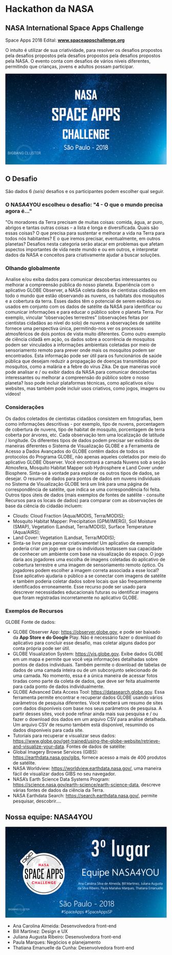 ﻿# Hackathon da NASA

## NASA International Space Apps Challenge

Space Apps 2018 Edital: **www.spaceappschallenge.org**

O intuito é utilizar de sua criatividade, para resolver os desafios propostos pela desafios propostos pela desafios propostos pela desafios propostos pela NASA. O evento conta com desafios de vários níveis diferentes, permitindo que crianças, jovens e adultos possam participar.

![enter image description here](assets/docs/nasa-space-apps-challenge_01.png)

## O Desafio

São dados 6 *(seis)* desafios e os participantes podem escolher qual seguir.

### O NASA4YOU escolheu o desafio: "4 - O que o mundo precisa agora é..."
"Os moradores da Terra precisam de muitas coisas: comida, água, ar puro, abrigos e tantas outras coisas – a lista é longa e diversificada. Quais são essas coisas? O que precisa para sustentar e melhorar a vida na Terra para todos nós habitantes? E o que iremos precisar, eventualmente, em outros planetas?
Desafios nesta categoria serão atacar em problemas que afetam aspectos importantes de vida neste mundo e ou em outros, e interpretar dados da NASA e conceitos para criativamente ajudar a buscar soluções.

### Olhando globalmente
Analise e/ou exiba dados para comunicar descobertas interessantes ou melhorar a compreensão pública do nosso planeta.
Experiência com o aplicativo GLOBE Observer, a NASA coleta dados de cientistas cidadãos em todo o mundo que estão observando as nuvens, os habitats dos mosquitos e a cobertura da terra. Esses dados têm o potencial de serem exibidos ou usados em conjunto com os dados de satélite da NASA para identificar ou comunicar informações e para educar o público sobre o planeta Terra.
Por exemplo, vincular “observações terrestres” (observações feitas por cientistas cidadãos ao nível do solo) de nuvens a observações de satélite fornece uma perspectiva única, permitindo-nos ver os processos
atmosféricos de dois pontos de vista muito diferentes.
Como outro exemplo de ciência cidadã em ação, os dados sobre a ocorrência de mosquitos podem ser vinculados a informações ambientais coletadas por meio de sensoriamento remoto para prever onde mais
os mosquitos podem ser encontrados. Esta informação pode ser útil para os funcionários de saúde pública que desejam reduzir a propagação de doenças transmitidas por mosquitos, como a malária e a febre do vírus Zika.
De que maneiras você pode analisar e / ou exibir dados da NASA para comunicar descobertas interessantes ou melhorar a compreensão do público sobre o nosso planeta? Isso pode incluir plataformas técnicas, como aplicativos e/ou websites, mas também pode incluir usos criativos, como jogos, imagens ou vídeos!

### Considerações
Os dados coletados de cientistas cidadãos consistem em fotografias, bem como informações descritivas - por exemplo, tipo de nuvens, porcentagem de cobertura de nuvens, tipo de habitat de mosquito, porcentagem de terra coberta por árvores, etc. Cada observação tem uma localização de latitude / longitude.
Os diferentes tipos de dados podem precisar ser exibidos de maneiras diferentes o Sistema de Visualização GLOBE e a Ferramenta de Acesso a Dados Avançados do GLOBE contêm dados de todos os protocolos do Programa GLOBE, não apenas aqueles coletados por meio do
aplicativo GLOBE Observer. Você encontrará a camada Nuvens sob a seção Atmosfera, Mosquito Habitat Mapper sob Hydrosphere e Land Cover under Biosphere. Sinta-se à vontade para explorar os outros tipos de
dados, se desejar.
O resumo de dados para pontos de dados em nuvens individuais no Sistema de Visualização GLOBE terá um link para uma página de correspondência de satélite, que indica se uma correspondência foi
feita. Outros tipos úteis de dados (mais exemplos de fontes de satélite - consulte Recursos para os locais de dados) para comparar com as observações de base da ciência do cidadão incluem:

- Clouds: Cloud Fraction (Aqua/MODIS, Terra/MODIS);
- Mosquito Habitat Mapper: Precipitation (GPM/IMERG), Soil Moisture (SMAP), Vegetation (Landsat, Terra/MODIS), Surface Temperature (Aqua/AIRS);
- Land Cover: Vegetation (Landsat, Terra/MODIS);
- Sinta-se livre para pensar criativamente! Um aplicativo de exemplo poderia criar um jogo em que os indivíduos testassem sua capacidade de conhecer um ambiente com base na visualização do espaço. O jogo daria aos jogadores uma escolha de imagens coletadas do aplicativo de cobertura terrestre e uma imagem de sensoriamento remoto óptico. Os jogadores podem escolher a imagem correta associada a esse local? Esse aplicativo ajudaria o público a se conectar com imagens de satélite e também poderia coletar dados sobre locais que são frequentemente identificados erroneamente. Esse recurso pode ser usado para descrever necessidades educacionais futuras ou identificar imagens que foram registradas incorretamente no aplicativo GLOBE.

### Exemplos de Recursos
GLOBE Fonte de dados:
- GLOBE Observer App: https://observer.globe.gov, e pode ser baixado da **App Store e do Google**
Play. Não é necessário fazer o download do aplicativo para concluir esse desafio, mas coletar alguns dados por conta própria pode ser útil.
- GLOBE Visualization System: https://vis.globe.gov. Exibe dados GLOBE em um mapa e permite que você veja informações detalhadas sobre pontos de dados individuais. Também permite o download de tabelas de dados de uma camada inteira ou de um subconjunto selecionado de uma camada. No momento, essa é a única maneira de acessar fotos tiradas como parte da coleta de dados, que deve ser feita atualmente para cada ponto de dados individualmente.
- GLOBE Advanced Data Access Tool: https://datasearch.globe.gov. Essa ferramenta permite encontrar e recuperar dados GLOBE usando vários parâmetros de pesquisa diferentes. Você receberá um resumo de sites com dados disponíveis com base nos seus parâmetros de pesquisa. A partir desses sites, você pode refinar ainda mais sua pesquisa e / ou fazer o download dos dados em um arquivo CSV para análise detalhada. Um arquivo CSV de resumo também está disponível, resumindo os dados disponíveis para cada site.
- Tutoriais para recuperar e visualizar seus dados:
https://www.globe.gov/get-trained/using-the-globe-website/retrieve-and-visualize-your-data.
Fontes de dados de satélite:
- Global Imagery Browse Services (GIBS): https://earthdata.nasa.gov/gibs, fornece acesso a mais de 400 produtos de satélite.
- NASA Worldview: https://worldview.earthdata.nasa.gov/, uma maneira fácil de visualizar dados GIBS no seu navegador.
- NASA’s Earth Science Data Systems Program:
https://science.nasa.gov/earth-science/earth-science-data, descreve várias fontes de dados da ciência da Terra.
- NASA Earthdata Search: https://search.earthdata.nasa.gov/, permite pesquisar, descobrir....

## Nossa equipe: NASA4YOU

![enter image description here](assets/docs/nasa-space-apps-challenge-terceiro-lugar.png)

- Ana Carolina Almeida: Desenvolvedora front-end
- Bill Martinez: Design e UX
- Juliana Augusta Ribeiro: Desenvolvedora front-end 
- Paula Marques: Negócios e planejamento
- Thatiana Emanuelle da Cunha: Desenvolvedora front-end
